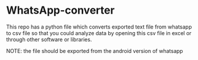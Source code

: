 # WhatsApp-converter
This repo has a python file which converts exported text file from whatsapp to csv file so that you could analyze data by opening this csv file in excel or through other software or libraries.

NOTE: the file should be exported from the android version of whatsapp
